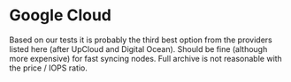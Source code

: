 # Google Cloud

Based on our tests it is probably the third best option from the providers listed here \(after UpCloud and Digital Ocean\). Should be fine \(although more expensive\) for fast syncing nodes. Full archive is not reasonable with the price / IOPS ratio.

